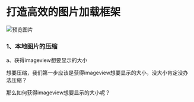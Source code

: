 # 打造高效的图片加载框架

![预览图片](https://github.com/Demigirlz/network_imageloader_with_diskcache/blob/master/a.gif "预览图片")

### 1、本地图片的压缩

   a、获得imageview想要显示的大小

   想要压缩，我们第一步应该是获得imageview想要显示的大小，没大小肯定没办法压缩？

   那么如何获得imageview想要显示的大小呢？

